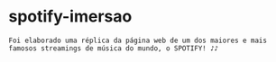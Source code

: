 # spotify-imersao

    Foi elaborado uma réplica da página web de um dos maiores e mais famosos streamings de música do mundo, o SPOTIFY! ♪♪